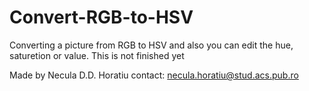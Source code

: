 # Convert-RGB-to-HSV

Converting a picture from RGB to HSV and also you can edit the hue, saturetion or value. This is not finished yet

Made by Necula D.D. Horatiu
contact: necula.horatiu@stud.acs.pub.ro
